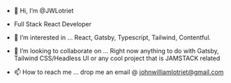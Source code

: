 - 👋 Hi, I’m @JWLotriet
- Full Stack React Developer

- 👀 I’m interested in ...
  React, Gatsby, Typescript, Tailwind, Contentful.

- 💞️ I’m looking to collaborate on ...
  Right now anything to do with Gatsby, Tailwind CSS/Headless UI or any cool project that is JAMSTACK related

- 📫 How to reach me ...
  drop me an email @ johnwilliamlotriet@gmail.com


